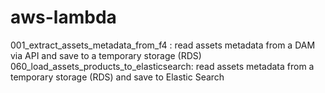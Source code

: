 # aws-lambda
001_extract_assets_metadata_from_f4 : read assets metadata from a DAM via API and save to a temporary storage (RDS)
060_load_assets_products_to_elasticsearch: read assets metadata from a temporary storage (RDS) and save to Elastic Search
